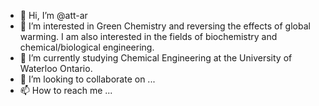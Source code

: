 - 👋 Hi, I’m @att-ar
- 👀 I’m interested in Green Chemistry and reversing the effects of global warming.
     I am also interested in the fields of biochemistry and chemical/biological engineering.
- 🌱 I’m currently studying Chemical Engineering at the University of Waterloo Ontario.
- 💞️ I’m looking to collaborate on ...
- 📫 How to reach me ...

<!---
att-ar/att-ar is a ✨ special ✨ repository because its `README.md` (this file) appears on your GitHub profile.
You can click the Preview link to take a look at your changes.
--->
